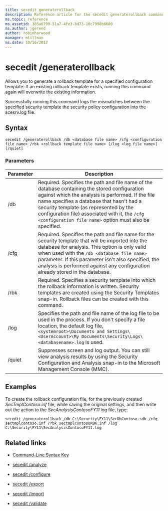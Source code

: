 ```yaml
---
title: secedit generaterollback
description: Reference article for the secedit generaterollback command, which allows you to generate a rollback template for a specified configuration template.
ms.topic: reference
ms.assetid: 385a6799-51a7-4fe3-bd73-10c7998b6680
ms.author: jgerend
author: robinharwood
manager: mtillman
ms.date: 10/16/2017
---
```


# secedit /generaterollback

Allows you to generate a rollback template for a specified configuration template. If an existing rollback template exists, running this command again will overwrite the existing information.

Successfully running this command logs the mismatches between the specified security template the security policy configuration into the scesrv.log file.

## Syntax

```
secedit /generaterollback /db <database file name> /cfg <configuration file name> /rbk <rollback template file name> [/log <log file name>] [/quiet]
```

### Parameters

| Parameter | Description |
|--|--|
| /db | Required. Specifies the path and file name of the database containing the stored configuration against which the analysis is performed. If the file name specifies a database that hasn't had a security template (as represented by the configuration file) associated with it, the `/cfg <configuration file name>` option must also be specified. |
| /cfg | Required. Specifies the path and file name for the security template that will be imported into the database for analysis. This option is only valid when used with the `/db <database file name>` parameter. If this parameter isn't also specified, the analysis is performed against any configuration already stored in the database. |
| /rbk | Required. Specifies a security template into which the rollback information is written. Security templates are created using the Security Templates snap-in. Rollback files can be created with this command. |
| /log | Specifies the path and file name of the log file to be used in the process. If you don't specify a file location, the default log file, `<systemroot>\Documents and Settings\<UserAccount>\My Documents\Security\Logs\<databasename>.log` is used. |
| /quiet | Suppresses screen and log output. You can still view analysis results by using the Security Configuration and Analysis snap-in to the Microsoft Management Console (MMC). |

## Examples

To create the rollback configuration file, for the previously created *SecTmplContoso.inf* file, while saving the original settings, and then write out the action to the *SecAnalysisContosoFY11* log file, type:

```
secedit /generaterollback /db C:\Security\FY11\SecDbContoso.sdb /cfg sectmplcontoso.inf /rbk sectmplcontosoRBK.inf /log C:\Security\FY11\SecAnalysisContosoFY11.log
```

## Related links

- [Command-Line Syntax Key](command-line-syntax-key.md)

- [secedit /analyze](secedit-analyze.md)

- [secedit /configure](secedit-configure.md)

- [secedit /export](secedit-export.md)

- [secedit /import](secedit-import.md)

- [secedit /validate](secedit-validate.md)